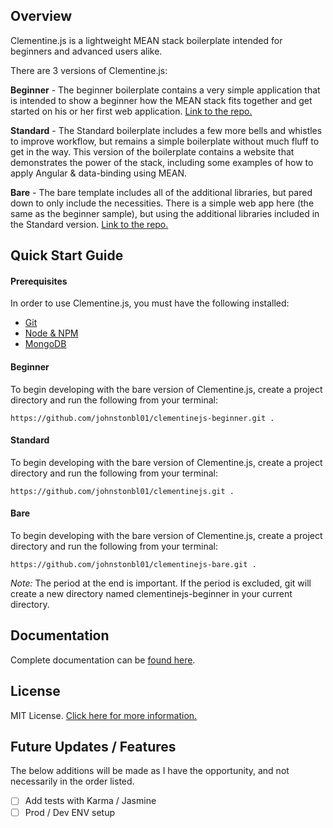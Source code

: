 ## Overview

Clementine.js is a lightweight MEAN stack boilerplate intended for beginners and advanced users alike. 

There are 3 versions of Clementine.js:

**Beginner** - The beginner boilerplate contains a very simple application that is intended to show a beginner how the MEAN stack fits together and get started on his or her first web application. [Link to the repo.](https://github.com/johnstonbl01/clementinejs-beginner)

**Standard** - The Standard boilerplate includes a few more bells and whistles to improve workflow, but remains a simple boilerplate without much fluff to get in the way. This version of the boilerplate contains a website that demonstrates the power of the stack, including some examples of how to apply Angular & data-binding using MEAN.

**Bare** - The bare template includes all of the additional libraries, but pared down to only include the necessities. There is a simple web app here (the same as the beginner sample), but using the additional libraries included in the Standard version. [Link to the repo.](https://github.com/johnstonbl01/clementinejs-bare)

## Quick Start Guide

#### Prerequisites

In order to use Clementine.js, you must have the following installed:

- [Git](https://git-scm.com/)
- [Node & NPM](https://nodejs.org/)
- [MongoDB](http://www.mongodb.org/)

#### Beginner

To begin developing with the bare version of Clementine.js, create a project directory and run the following from your terminal:

```
https://github.com/johnstonbl01/clementinejs-beginner.git .
```

#### Standard

To begin developing with the bare version of Clementine.js, create a project directory and run the following from your terminal:

```
https://github.com/johnstonbl01/clementinejs.git .
```

#### Bare

To begin developing with the bare version of Clementine.js, create a project directory and run the following from your terminal:

```
https://github.com/johnstonbl01/clementinejs-bare.git .
```

_Note:_ The period at the end is important. If the period is excluded, git will create a new directory named clementinejs-beginner in your current directory.

## Documentation

Complete documentation can be [found here](http://johnstonbl01.github.io/clementinejs).

## License

MIT License. [Click here for more information.](LICENSE.md)

## Future Updates / Features

The below additions will be made as I have the opportunity, and not necessarily in the order listed.

- [ ] Add tests with Karma / Jasmine
- [ ] Prod / Dev ENV setup